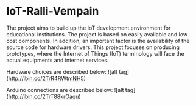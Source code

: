 # IoT-Ralli-Vempain
The project aims to build up the IoT development environment for educational institutions. The project is based on easily available and low cost components. In addition, an important factor is the availability of the source code for hardware drivers. This project focuses on producing prototypes, where the Internet of Things (IoT) terminology will face the actual equipments and internet services.

Hardware choices are described below:
![alt tag] (http://ibin.co/2TrR4RWtmNH5)

Arduino connections are described below:
![alt tag] (http://ibin.co/2TrT88krOaqu)
